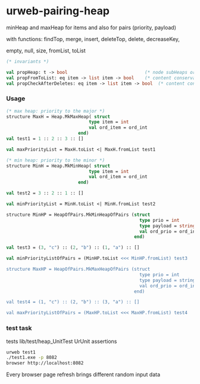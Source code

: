 # urweb-pairing-heap

minHeap and maxHeap for items and also for pairs (priority, payload)

with functions: findTop, merge, insert, deleteTop, delete, decreaseKey,

empty, null, size, fromList, toList

```ocaml
(* invariants *)

val propHeap: t -> bool                             (* node subHeaps order *)
val propFromToList: eq item -> list item -> bool    (* content conservation *)
val propCheckAfterDeletes: eq item -> list item -> bool  (* content conservation after deleting half of original list *)
```

### Usage

```ocaml
(* max heap: priority to the major *)
structure MaxH = Heap.MkMaxHeap( struct 
                               type item = int
                               val ord_item = ord_int
                           end)
val test1 = 1 :: 2 :: 3 :: []

val maxPriorityList = MaxH.toList <| MaxH.fromList test1

(* min heap: priority to the minor *)
structure MinH = Heap.MkMinHeap( struct
                               type item = int
                               val ord_item = ord_int
                           end)

val test2 = 3 :: 2 :: 1 :: []

val minPriorityList = MinH.toList <| MinH.fromList test2

structure MinHP = HeapOfPairs.MkMinHeapOfPairs (struct
                                                  type prio = int
                                                  type payload = string
                                                  val ord_prio = ord_int
                                                end)

val test3 = (3, "c") :: (2, "b") :: (1, "a") :: []

val minPriorityListOfPairs = (MinHP.toList <<< MinHP.fromList) test3

structure MaxHP = HeapOfPairs.MkMaxHeapOfPairs (struct
                                                  type prio = int
                                                  type payload = string
                                                  val ord_prio = ord_int
                                                end)

val test4 = (1, "c") :: (2, "b") :: (3, "a") :: []

val maxPriorityListOfPairs = (MaxHP.toList <<< MaxHP.fromList) test4
```

### test task

tests lib/test/heap_UnitTest UrUnit assertions

```bash
urweb test1
./test1.exe -p 8082
browser http://localhost:8082
```
Every browser page refresh brings different random input data
